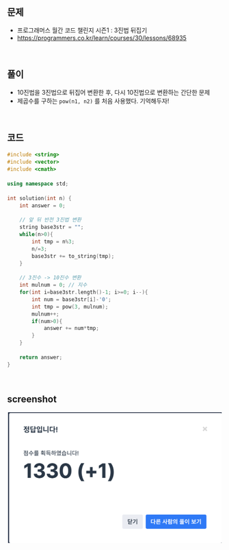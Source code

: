 ## 문제
- 프로그래머스 월간 코드 챌린지 시즌1 : 3진법 뒤집기
- https://programmers.co.kr/learn/courses/30/lessons/68935

<br/>

## 풀이
- 10진법을 3진법으로 뒤집어 변환한 후, 다시 10진법으로 변환하는 간단한 문제
- 제곱수를 구하는 `pow(n1, n2)` 를 처음 사용했다. 기억해두자!


<br/>


## 코드

```c++
#include <string>
#include <vector>
#include <cmath>

using namespace std;

int solution(int n) {
    int answer = 0;
    
    // 앞 뒤 반전 3진법 변환
    string base3str = "";
    while(n>0){
        int tmp = n%3;
        n/=3;
        base3str += to_string(tmp);
    }
    
    // 3진수 -> 10진수 변환
    int mulnum = 0; // 지수
    for(int i=base3str.length()-1; i>=0; i--){
        int num = base3str[i]-'0';
        int tmp = pow(3, mulnum);
        mulnum++;
        if(num>0){
            answer += num*tmp;
        }
    }
    
    return answer;
}
```

<br/>

## screenshot

<div align="center"><img src="./screenshots/prog_3진법뒤집기.png" width="500"></div>

<br/>